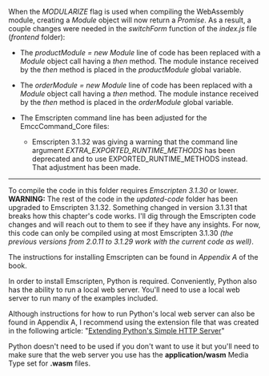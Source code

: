 When the _MODULARIZE_ flag is used when compiling the WebAssembly module, creating a _Module_ object will now return a _Promise_. As a result, a couple changes were needed in the _switchForm_ function of the _index.js_ file (_frontend_ folder):
- The _productModule = new Module_ line of code has been replaced with a _Module_ object call having a _then_ method. The module instance received by the _then_ method is placed in the _productModule_ global variable.
- The _orderModule = new Module_ line of code has been replaced with a _Module_ object call having a _then_ method. The module instance received by the _then_ method is placed in the _orderModule_ global variable.

- The Emscripten command line has been adjusted for the EmccCommand_Core files:
  - Emscripten 3.1.32 was giving a warning that the command line argument *EXTRA_EXPORTED_RUNTIME_METHODS* has been deprecated and to use EXPORTED_RUNTIME_METHODS instead. That adjustment has been made.

---

To compile the code in this folder requires _Emscripten 3.1.30_ or lower. 
  **WARNING:** The rest of the code in the *updated-code* folder has been upgraded to Emscripten 3.1.32. Something changed in version 3.1.31 that breaks how this chapter's code works. I'll dig through the Emscripten code changes and will reach out to them to see if they have any insights. For now, this code can only be compiled using at most Emscripten 3.1.30 _(the previous versions from 2.0.11 to 3.1.29 work with the current code as well)_.

The instructions for installing Emscripten can be found in _Appendix A_ of the book.


In order to install Emscripten, Python is required. Conveniently, Python also has the ability to run a local web server. You'll need to use a local web server to run many of the examples included. 

Although instructions for how to run Python's local web server can also be found in Appendix A, I recommend using the extension file that was created in the following article: "[Extending Python's Simple HTTP Server](https://cggallant.blogspot.com/2020/07/extending-pythons-simple-http-server.html)"


Python doesn't need to be used if you don't want to use it but you'll need to make sure that the web server you use has the **application/wasm** Media Type set for **.wasm** files.
